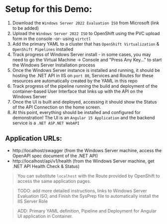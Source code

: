 # Setup for this Demo:
1. Download the `Windows Server 2022 Evaluation ISO` from Microsoft (link to be added)
2. Upload the `Windows Server 2022 ISO` to OpenShift using the PVC upload form in the console -or- using `virtctl`
3. Add the primary YAML to a cluster that has `OpenShift Virtualization` & `OpenShift Pipelines` installed
4. Track progress of Windows Server install - in some cases, you may need to go the Virtual Machine -> Console and "Press Any Key..." to start the Windows Server Installation process
5. Once the Windows Server instance is installed and running, it should be hosting the .NET API in IIS on `port 80`, Services and Routes for these resources are automatically created by the YAML in this repo
6. Track progress of the pipeline running the build and deployment of the container-based User Interface that links up with the API on the Windows Server
7. Once the UI is built and deployed, accessing it should show the Status of the API Connection on the home screen.
8. At this point, everything should be installed and configured for demonstration! The UI is an `Angular 15 Application` and the backend service is a `.NET ASP.NET WebAPI`

## Application URLs:
- http://localhost/swagger (from the Windows Server machine, access the OpenAPI spec document of the .NET API)
- http://localhost/api/v1/health (from the Windows Server machine, get .NET API Health Check & Status)
> You can substitute `localhost` with the Route provided by OpenShift to access the same application pages.

> TODO: add more detailed instructions, links to Windows Server Evaluation ISO, and Finish the SysPrep file to automatically install the IIS Server Role

> ADD: Primary YAML definition, Pipeline and Deployment for Angular UI application in Container.